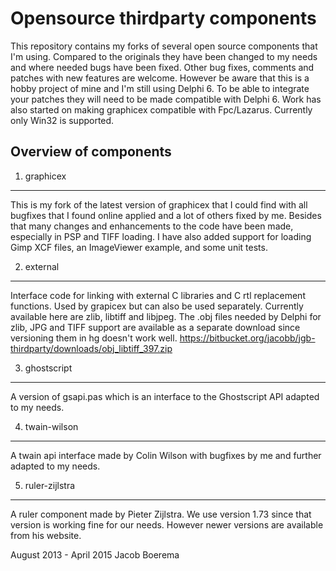 Opensource thirdparty components
================================

This repository contains my forks of several open source components that
I'm using.
Compared to the originals they have been changed to my needs and where
needed bugs have been fixed.
Other bug fixes, comments and patches with new features are welcome.
However be aware that this is a hobby project of mine and I'm
still using Delphi 6. To be able to integrate your patches they will
need to be made compatible with Delphi 6.
Work has also started on making graphicex compatible with Fpc/Lazarus.
Currently only Win32 is supported.

Overview of components
----------------------

1. graphicex
------------
This is my fork of the latest version of graphicex that I could find
with all bugfixes that I found online applied and a lot of others fixed
by me.
Besides that many changes and enhancements to the code have been made,
especially in PSP and TIFF loading.
I have also added support for loading Gimp XCF files, an ImageViewer example,
and some unit tests.

2. external
-----------
Interface code for linking with external C libraries and C rtl replacement
functions. Used by grapicex but can also be used separately.
Currently available here are zlib, libtiff and libjpeg.
The .obj files needed by Delphi for zlib, JPG and TIFF support are available as a
separate download since versioning them in hg doesn't work well.
https://bitbucket.org/jacobb/jgb-thirdparty/downloads/obj_libtiff_397.zip

3. ghostscript
--------------
A version of gsapi.pas which is an interface to the Ghostscript API
adapted to my needs.

4. twain-wilson
---------------
A twain api interface made by Colin Wilson with bugfixes by me and
further adapted to my needs.

5. ruler-zijlstra
-----------------
A ruler component made by Pieter Zijlstra. We use version 1.73 since
that version is working fine for our needs. However newer versions
are available from his website.

August 2013 - April 2015
Jacob Boerema
